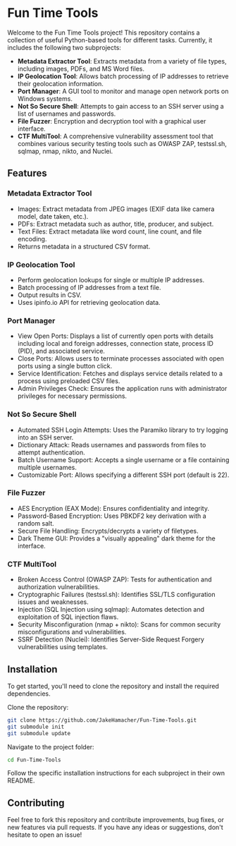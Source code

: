 # Fun Time Tools

Welcome to the Fun Time Tools project! This repository contains a collection of useful Python-based tools for different tasks. Currently, it includes the following two subprojects:

- **Metadata Extractor Tool**: Extracts metadata from a variety of file types, including images, PDFs, and MS Word files.
- **IP Geolocation Tool**: Allows batch processing of IP addresses to retrieve their geolocation information.
- **Port Manager**: A GUI tool to monitor and manage open network ports on Windows systems.
- **Not So Secure Shell**: Attempts to gain access to an SSH server using a list of usernames and passwords.
- **File Fuzzer**: Encryption and decryption tool with a graphical user interface.
- **CTF MultiTool**: A comprehensive vulnerability assessment tool that combines various security testing tools such as OWASP ZAP, testssl.sh, sqlmap, nmap, nikto, and Nuclei.

## Features

### Metadata Extractor Tool

- Images: Extract metadata from JPEG images (EXIF data like camera model, date taken, etc.).
- PDFs: Extract metadata such as author, title, producer, and subject.
- Text Files: Extract metadata like word count, line count, and file encoding.
- Returns metadata in a structured CSV format.

### IP Geolocation Tool

- Perform geolocation lookups for single or multiple IP addresses.
- Batch processing of IP addresses from a text file.
- Output results in CSV.
- Uses ipinfo.io API for retrieving geolocation data.

### Port Manager

- View Open Ports: Displays a list of currently open ports with details including local and foreign addresses, connection state, process ID (PID), and associated service.
- Close Ports: Allows users to terminate processes associated with open ports using a single button click.
- Service Identification: Fetches and displays service details related to a process using preloaded CSV files.
- Admin Privileges Check: Ensures the application runs with administrator privileges for necessary permissions.

### Not So Secure Shell
- Automated SSH Login Attempts: Uses the Paramiko library to try logging into an SSH server.
- Dictionary Attack: Reads usernames and passwords from files to attempt authentication.
- Batch Username Support: Accepts a single username or a file containing multiple usernames.
- Customizable Port: Allows specifying a different SSH port (default is 22).

### File Fuzzer
- AES Encryption (EAX Mode): Ensures confidentiality and integrity.
- Password-Based Encryption: Uses PBKDF2 key derivation with a random salt.
- Secure File Handling: Encrypts/decrypts a variety of filetypes.
- Dark Theme GUI: Provides a "visually appealing" dark theme for the interface.

### CTF MultiTool
- Broken Access Control (OWASP ZAP): Tests for authentication and authorization vulnerabilities.
- Cryptographic Failures (testssl.sh): Identifies SSL/TLS configuration issues and weaknesses.
- Injection (SQL Injection using sqlmap): Automates detection and exploitation of SQL injection flaws.
- Security Misconfiguration (nmap + nikto): Scans for common security misconfigurations and vulnerabilities.
- SSRF Detection (Nuclei): Identifies Server-Side Request Forgery vulnerabilities using templates.
## Installation

To get started, you'll need to clone the repository and install the required dependencies.

Clone the repository:

```bash
git clone https://github.com/JakeHamacher/Fun-Time-Tools.git
git submodule init
git submodule update
```

Navigate to the project folder:

```bash
cd Fun-Time-Tools
```

Follow the specific installation instructions for each subproject in their own README.

## Contributing

Feel free to fork this repository and contribute improvements, bug fixes, or new features via pull requests. If you have any ideas or suggestions, don't hesitate to open an issue!
